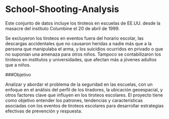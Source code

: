 # School-Shooting-Analysis
Este conjunto de datos incluye los tiroteos en escuelas de EE.UU. desde la masacre del instituto Columbine el 20 de abril de 1999.

Se excluyeron los tiroteos en eventos fuera del horario escolar, las descargas accidentales que no causaron heridas a nadie más que a la persona que manipulaba el arma, 
y los suicidios ocurridos en privado o que no suponían una amenaza para otros niños. Tampoco se contabilizaron los tiroteos en institutos y universidades, que afectan más a 
jóvenes adultos que a niños.

###Objetivo

Analizar y abordar el problema de la seguridad en las escuelas, con un enfoque en el análisis del perfil de los tiradores, la ubicación geoespacial, y 
otros factores clave que influyen en los tiroteos escolares. El proyecto tiene como objetivo entender los patrones, tendencias y características asociadas con los eventos de 
tiroteos escolares para desarrollar estrategias efectivas de prevención y respuesta.

